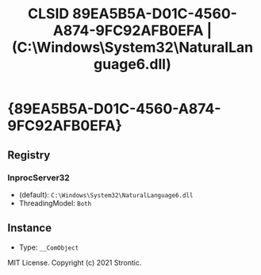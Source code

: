 ﻿---
title: "CLSID 89EA5B5A-D01C-4560-A874-9FC92AFB0EFA | (C:\\Windows\\System32\\NaturalLanguage6.dll)"
excerpt: What is COM-Object CLSID 89EA5B5A-D01C-4560-A874-9FC92AFB0EFA?
---

# {89EA5B5A-D01C-4560-A874-9FC92AFB0EFA}


## Registry


### InprocServer32

* (default): `C:\Windows\System32\NaturalLanguage6.dll`
* ThreadingModel: `Both`

## Instance

* Type: `__ComObject`

MIT License. Copyright (c) 2021 Strontic.


